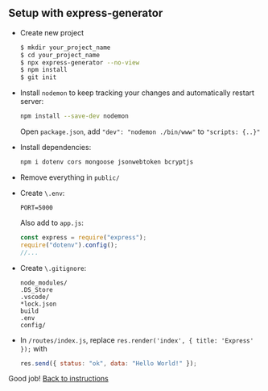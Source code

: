 ## Setup with express-generator

- Create new project

  ```bash
  $ mkdir your_project_name
  $ cd your_project_name
  $ npx express-generator --no-view
  $ npm install
  $ git init
  ```

- Install `nodemon` to keep tracking your changes and automatically restart server:

  ```bash
  npm install --save-dev nodemon
  ```

  Open `package.json`, add `"dev": "nodemon ./bin/www"` to `"scripts: {..}"`

- Install dependencies:

  ```bash
  npm i dotenv cors mongoose jsonwebtoken bcryptjs
  ```

- Remove everything in `public/`

- Create `\.env`:

  ```
  PORT=5000
  ```

  Also add to `app.js`:

  ```javascript
  const express = require("express");
  require("dotenv").config();
  //...
  ```

- Create `\.gitignore`:

  ```
  node_modules/
  .DS_Store
  .vscode/
  *lock.json
  build
  .env
  config/
  ```

- In `/routes/index.js`, replace `res.render('index', { title: 'Express' });` with
  ```javascript
  res.send({ status: "ok", data: "Hello World!" });
  ```

Good job! [Back to instructions](/README.md)
